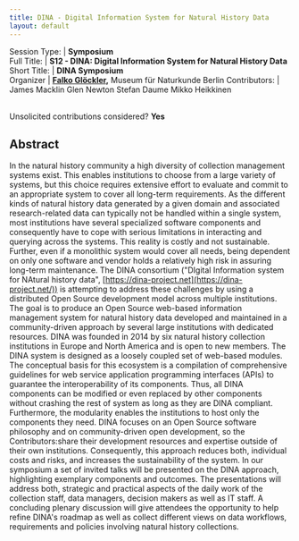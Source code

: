 ```yaml
---
title: DINA - Digital Information System for Natural History Data
layout: default
---
```


Session Type: | **Symposium**  
Full Title:   | **S12 - DINA: Digital Information System for Natural History Data**  
Short Title:  | **DINA Symposium**  
Organizer     | **[Falko Glöckler](mailto:falko.gloeckler@mfn-berlin.de),** Museum für Naturkunde Berlin 
Contributors: | James Macklin Glen Newton Stefan Daume Mikko Heikkinen


<p><br />Unsolicited contributions considered? <strong>Yes</strong></p>

<!--
**How many 80-minute sessions are you requesting?** 1
**Technical Requirements:** 
internet connection, projector
-->

## Abstract  

In the natural history community a high diversity of collection management systems exist. This enables institutions to choose from a large variety of systems, but this choice requires extensive effort to evaluate and commit to an appropriate system to cover all long-term requirements. As the different kinds of natural history data generated by a given domain and associated research-related data can typically not be handled within a single system, most institutions have several specialized software components and consequently have to cope with serious limitations in interacting and querying across the systems. This reality is costly and not sustainable. Further, even if a monolithic system would cover all needs, being dependent on only one software and vendor holds a relatively high risk in assuring long-term maintenance. The DINA consortium ("DIgital Information system for NAtural history data", [https://dina-project.net](https://dina-project.net/)) is attempting to address these challenges by using a distributed Open Source development model across multiple institutions. The goal is to produce an Open Source web-based information management system for natural history data developed and maintained in a community-driven approach by several large institutions with dedicated resources. DINA was founded in 2014 by six natural history collection institutions in Europe and North America and is open to new members. The DINA system is designed as a loosely coupled set of web-based modules. The conceptual basis for this ecosystem is a compilation of comprehensive guidelines for web service application programming interfaces (APIs) to guarantee the interoperability of its components. Thus, all DINA components can be modified or even replaced by other components without crashing the rest of system as long as they are DINA compliant. Furthermore, the modularity enables the institutions to host only the components they need. DINA focuses on an Open Source software philosophy and on community-driven open development, so the Contributors:share their development resources and expertise outside of their own institutions. Consequently, this approach reduces both, individual costs and risks, and increases the sustainability of the system. In our symposium a set of invited talks will be presented on the DINA approach, highlighting exemplary components and outcomes. The presentations will address both, strategic and practical aspects of the daily work of the collection staff, data managers, decision makers as well as IT staff. A concluding plenary discussion will give attendees the opportunity to help refine DINA's roadmap as well as collect different views on data workflows, requirements and policies involving natural history collections.


